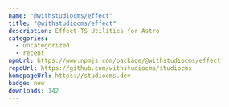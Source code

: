 ```yaml
---
name: "@withstudiocms/effect"
title: "@withstudiocms/effect"
description: Effect-TS Utilities for Astro
categories:
  - uncategorized
  - recent
npmUrl: https://www.npmjs.com/package/@withstudiocms/effect
repoUrl: https://github.com/withstudiocms/studiocms
homepageUrl: https://studiocms.dev
badge: new
downloads: 142
---
```

